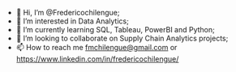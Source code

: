 - 👋 Hi, I’m @Fredericochilengue;
- 👀 I’m interested in Data Analytics;
- 🌱 I’m currently learning SQL, Tableau, PowerBI and Python;
- 💞️ I’m looking to collaborate on Supply Chain Analytics projects;
- 📫 How to reach me fmchilengue@gmail.com or https://www.linkedin.com/in/fredericochilengue/

<!---
Fredericochilengue/Fredericochilengue is a ✨ special ✨ repository because its `README.md` (this file) appears on your GitHub profile.
You can click the Preview link to take a look at your changes.
--->

